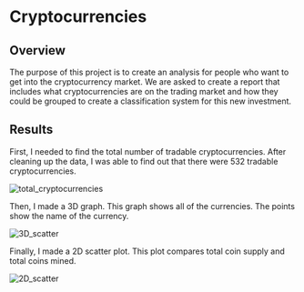 # Cryptocurrencies
## Overview
The purpose of this project is to create an analysis for people who want to get into the cryptocurrency market. We are asked to create a report that includes what cryptocurrencies are on the trading market and how they could be grouped to create a classification system for this new investment.

## Results
First, I needed to find the total number of tradable cryptocurrencies. After cleaning up the data, I was able to find out that there were 532 tradable cryptocurrencies. 

![total_cryptocurrencies](https://user-images.githubusercontent.com/80054925/126084712-600d7f49-1183-4ca9-af0e-2c8b9bae89fd.png)

Then, I made a 3D graph. This graph shows all of the currencies. The points show the name of the currency. 

![3D_scatter](https://user-images.githubusercontent.com/80054925/126084790-c48b454b-5349-40e2-9950-b5238e116258.png)

Finally, I made a 2D scatter plot. This plot compares total coin supply and total coins mined. 

![2D_scatter](https://user-images.githubusercontent.com/80054925/126084895-0b226e22-43fb-465a-bef3-f17eff64f3b3.png)
